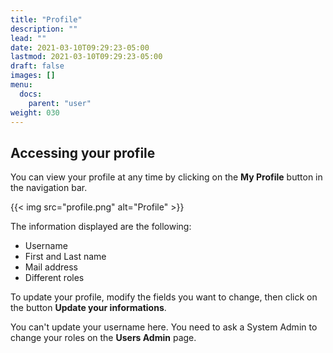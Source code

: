 ```yaml
---
title: "Profile"
description: ""
lead: ""
date: 2021-03-10T09:29:23-05:00
lastmod: 2021-03-10T09:29:23-05:00
draft: false
images: []
menu:
  docs:
    parent: "user"
weight: 030
---
```


## Accessing your profile

You can view your profile at any time by clicking on the **My Profile** button in the navigation bar.

{{< img src="profile.png" alt="Profile" >}}

The information displayed are the following:

- Username
- First and Last name
- Mail address
- Different roles

To update your profile, modify the fields you want to change, then click on the button **Update your informations**.

You can't update your username here. You need to ask a System Admin to change your roles on the **Users Admin** page.
